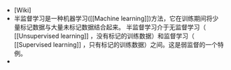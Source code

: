 - [Wiki]
- 半监督学习是一种机器学习([[Machine learning]])方法，它在训练期间将少量标记数据与大量未标记数据结合起来。 半监督学习介于无监督学习（ [[Unsupervised learning]] ，没有标记的训练数据）和监督学习（ [[Supervised learning]] ，只有标记的训练数据）之间。这是弱监督的一个特例。
-